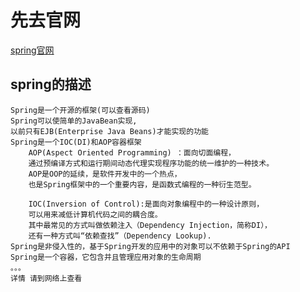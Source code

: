 # 先去官网
[spring官网](https://spring.io)
    
## spring的描述
    Spring是一个开源的框架(可以查看源码)
    Spring可以使简单的JavaBean实现,
    以前只有EJB(Enterprise Java Beans)才能实现的功能
    Spring是一个IOC(DI)和AOP容器框架
        AOP(Aspect Oriented Programming) ：面向切面编程，
        通过预编译方式和运行期间动态代理实现程序功能的统一维护的一种技术。
        AOP是OOP的延续，是软件开发中的一个热点，
        也是Spring框架中的一个重要内容，是函数式编程的一种衍生范型。
        
        IOC(Inversion of Control):是面向对象编程中的一种设计原则，
        可以用来减低计算机代码之间的耦合度。
        其中最常见的方式叫做依赖注入（Dependency Injection，简称DI），
        还有一种方式叫“依赖查找”（Dependency Lookup).
    Spring是非侵入性的，基于Spring开发的应用中的对象可以不依赖于Spring的API
    Spring是一个容器，它包含并且管理应用对象的生命周期
    。。。 
    详情 请到网络上查看
    
        